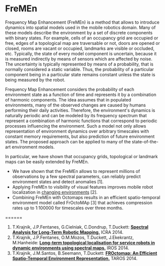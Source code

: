 FreMEn
======

Frequency Map Enhancement (FreMEn) is a method that allows to introduce dynamics into spatial models used in the mobile robotics domain.
Many of these models describe the environment by a set of discrete components with binary states.
For example, cells of an occupancy grid are occupied or free, edges of a topological map are traversable or not, doors are opened or closed, rooms are vacant or occupied, landmarks are visible or occluded, etc.
Typically, the state of every model component is uncertain, because it is measured indirectly by means of sensors which are affected by noise.
The uncertainty is typically represented by means of a probability, that is normally considered a static variable.
Thus, the probability of a particular component being in a particular state remains constant unless the state is being measured by the robot.

Frequency Map Enhancement considers the probability of each environment state as a function of time and represents it by a combination of harmonic components.
The idea assumes that in populated environments, many of the observed changes are caused by humans performing their daily activities.
Therefore, the environment's dynamics is naturally periodic and can be modeled by its frequency spectrum that represent a combination of harmonic functions that correspond to periodic processes influencing the environment.
Such a model not only allows representation of environment dynamics over arbitrary timescales with constant memory requirements, but also prediction of future environment states.
The proposed approach can be applied to many of the state-of-the-art environment models.

In particular, we have shown that occupancy grids, topological or landmark maps can be easily extended by FreMEn.
- We have shown that the FreMEn allows to represent millions of observations by a few spectral parameters, can reliably predict environment states and detect anomalies [1].
- Applying FreMEn to visibility of visual features improves mobile robot localization in [changing environments](https://www.youtube.com/watch?v=8AwQrtuNwuA&list=UUJxXV1gKZsmoeoUKE4xo0kA) [2].
- Combining FreMEn with Octomaps results in an efficient spatio-temporal environment model called FrOctoMAp [3] that achieves compression rates up to 1:100000 for timescales over three months.

======
1. T.Krajnik, J.P.Fentanes, G.Cielniak, C.Dondrup, T.Duckett: <b>[Spectral Analysis for Long-Term Robotic Mapping.](http://labe.felk.cvut.cz/~tkrajnik/papers/fremen_2014_ICRA.pdf)</b> ICRA 2014.
2. T.Krajnik, J.P.Fentanes, O.M.Mozos, T.Duckett, J.Ekekrantz, M.Hanheide: <b>[Long-term topological localisation for service robots in dynamic environments using spectral maps.](http://labe.felk.cvut.cz/~tkrajnik/papers/fremen_2014_IROS.pdf)</b> IROS 2014.
3. T.Krajnik, J.M.Santos, B.Seemann, T.Duckett: <b>[FROctomap: An Efficient Spatio-Temporal Environment Representation.](http://labe.felk.cvut.cz/~tkrajnik/papers/fremen_2014_TAROS.pdf)</b> TAROS 2014.

